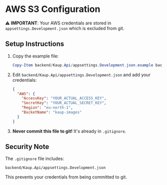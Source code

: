 # AWS S3 Configuration

⚠️ **IMPORTANT**: Your AWS credentials are stored in `appsettings.Development.json` which is excluded from git.

## Setup Instructions

1. Copy the example file:
   ```powershell
   Copy-Item backend/Kaup.Api/appsettings.Development.json.example backend/Kaup.Api/appsettings.Development.json
   ```

2. Edit `backend/Kaup.Api/appsettings.Development.json` and add your credentials:
   ```json
   {
     "AWS": {
       "AccessKey": "YOUR_ACTUAL_ACCESS_KEY",
       "SecretKey": "YOUR_ACTUAL_SECRET_KEY",
       "Region": "eu-north-1",
       "BucketName": "kaup-images"
     }
   }
   ```

3. **Never commit this file to git!** It's already in `.gitignore`.

## Security Note

The `.gitignore` file includes:
```
backend/Kaup.Api/appsettings.Development.json
```

This prevents your credentials from being committed to git.

